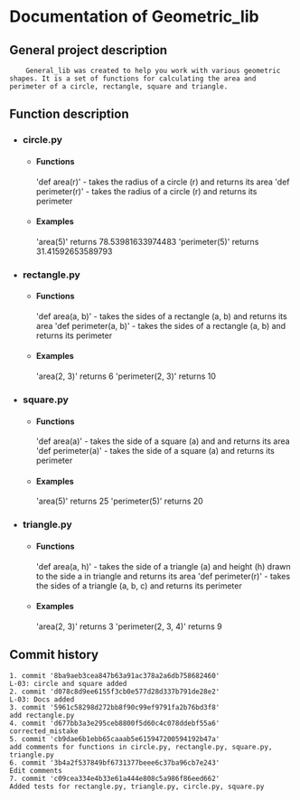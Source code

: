 # Documentation of Geometric_lib

## General project description

        General_lib was created to help you work with various geometric shapes. It is a set of functions for calculating the area and perimeter of a circle, rectangle, square and triangle.

## Function description

- ### circle.py

    - #### Functions

        'def area(r)' - takes the radius of a circle (r) and returns its area
        'def perimeter(r)' - takes the radius of a circle (r) and returns its perimeter

    - #### Examples

        'area(5)' returns  78.53981633974483
        'perimeter(5)' returns 31.41592653589793

- ### rectangle.py

    - #### Functions

        'def area(a, b)' - takes the sides of a rectangle (a, b) and returns its area
        'def perimeter(a, b)' - takes the sides of a rectangle (a, b) and returns its perimeter

    - #### Examples

        'area(2, 3)' returns  6
        'perimeter(2, 3)' returns 10

- ### square.py

    - #### Functions

        'def area(a)' - takes the side of a square (a) and and returns its area
        'def perimeter(a)' - takes the side of a square (a) and returns its perimeter

    - #### Examples

        'area(5)' returns 25
        'perimeter(5)' returns 20

- ### triangle.py

    - #### Functions

        'def area(a, h)' - takes the side of a triangle (a) and height (h) drawn to the side a in triangle and returns its area
        'def perimeter(r)' - takes the sides of a triangle (a, b, c) and returns its perimeter

    - #### Examples

        'area(2, 3)' returns  3
        'perimeter(2, 3, 4)' returns 9

## Commit history

    1. commit '8ba9aeb3cea847b63a91ac378a2a6db758682460'
    L-03: circle and square added
    2. commit 'd078c8d9ee6155f3cb0e577d28d337b791de28e2'
    L-03: Docs added
    3. commit '5961c58298d272bb8f90c99ef9791fa2b76bd3f8'
    add rectangle.py
    4. commit 'd677bb3a3e295ceb8800f5d60c4c078ddebf55a6'
    corrected_mistake
    5. commit 'cb9dae6b1ebb65caaab5e615947200594192b47a'
    add comments for functions in circle.py, rectangle.py, square.py, triangle.py
    6. commit '3b4a2f537849bf6731377beee6c37ba96cb7e243'
    Edit comments
    7. commit 'c09cea334e4b33e61a444e808c5a986f86eed662'
    Added tests for rectangle.py, triangle.py, circle.py, square.py
